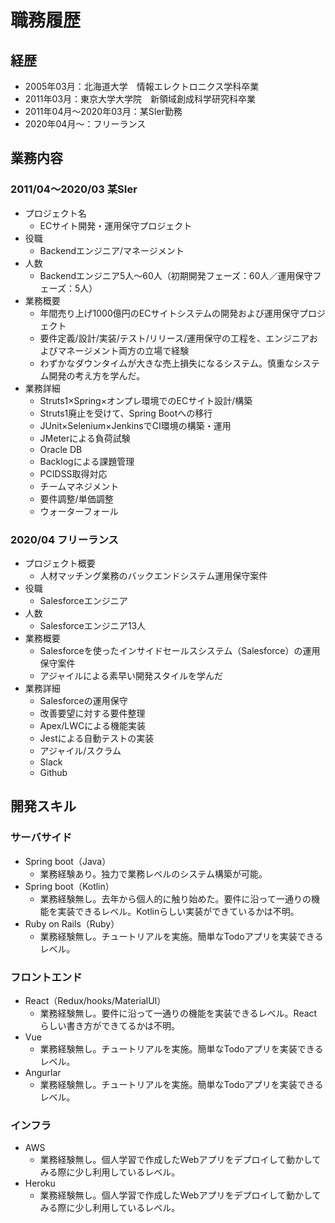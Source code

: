 # 職務履歴
## 経歴
- 2005年03月：北海道大学　情報エレクトロニクス学科卒業
- 2011年03月：東京大学大学院　新領域創成科学研究科卒業
- 2011年04月～2020年03月：某SIer勤務
- 2020年04月～：フリーランス

## 業務内容
### 2011/04～2020/03 某SIer
- プロジェクト名
  - ECサイト開発・運用保守プロジェクト
- 役職
  - Backendエンジニア/マネージメント
- 人数
  - Backendエンジニア5人～60人（初期開発フェーズ：60人／運用保守フェーズ：5人）
- 業務概要
  - 年間売り上げ1000億円のECサイトシステムの開発および運用保守プロジェクト
  - 要件定義/設計/実装/テスト/リリース/運用保守の工程を、エンジニアおよびマネージメント両方の立場で経験
  - わずかなダウンタイムが大きな売上損失になるシステム。慎重なシステム開発の考え方を学んだ。
- 業務詳細
  - Struts1×Spring×オンプレ環境でのECサイト設計/構築
  - Struts1廃止を受けて、Spring Bootへの移行
  - JUnit×Selenium×JenkinsでCI環境の構築・運用
  - JMeterによる負荷試験
  - Oracle DB
  - Backlogによる課題管理
  - PCIDSS取得対応
  - チームマネジメント
  - 要件調整/単価調整
  - ウォーターフォール

### 2020/04 フリーランス
- プロジェクト概要
  - 人材マッチング業務のバックエンドシステム運用保守案件
- 役職
  - Salesforceエンジニア
- 人数
  - Salesforceエンジニア13人
- 業務概要
  - Salesforceを使ったインサイドセールスシステム（Salesforce）の運用保守案件
  - アジャイルによる素早い開発スタイルを学んだ
- 業務詳細
  - Salesforceの運用保守
  - 改善要望に対する要件整理
  - Apex/LWCによる機能実装
  - Jestによる自動テストの実装
  - アジャイル/スクラム
  - Slack
  - Github

## 開発スキル
### サーバサイド
- Spring boot（Java）
  - 業務経験あり。独力で業務レベルのシステム構築が可能。
- Spring boot（Kotlin）
  - 業務経験無し。去年から個人的に触り始めた。要件に沿って一通りの機能を実装できるレベル。Kotlinらしい実装ができているかは不明。
- Ruby on Rails（Ruby）
  - 業務経験無し。チュートリアルを実施。簡単なTodoアプリを実装できるレベル。

### フロントエンド
- React（Redux/hooks/MaterialUI）
  - 業務経験無し。要件に沿って一通りの機能を実装できるレベル。Reactらしい書き方ができてるかは不明。
- Vue
  - 業務経験無し。チュートリアルを実施。簡単なTodoアプリを実装できるレベル。
- Angurlar
  - 業務経験無し。チュートリアルを実施。簡単なTodoアプリを実装できるレベル。

### インフラ
- AWS
  - 業務経験無し。個人学習で作成したWebアプリをデプロイして動かしてみる際に少し利用しているレベル。
- Heroku
  - 業務経験無し。個人学習で作成したWebアプリをデプロイして動かしてみる際に少し利用しているレベル。

